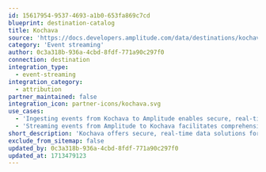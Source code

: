 ```yaml
---
id: 15617954-9537-4693-a1b0-653fa869c7cd
blueprint: destination-catalog
title: Kochava
source: 'https://docs.developers.amplitude.com/data/destinations/kochava-install'
category: 'Event streaming'
author: 0c3a318b-936a-4cbd-8fdf-771a90c297f0
connection: destination
integration_type:
  - event-streaming
integration_category:
  - attribution
partner_maintained: false
integration_icon: partner-icons/kochava.svg
use_cases:
  - 'Ingesting events from Kochava to Amplitude enables secure, real-time data solutions for people-based marketers, enhancing their understanding and targeting of specific cohorts effectively.'
  - 'Streaming events from Amplitude to Kochava facilitates comprehensive insights into user behavior and engagement, empowering marketers to optimize their mobile marketing strategies and maximize ROI with accurate and up-to-date data synchronization.'
short_description: 'Kochava offers secure, real-time data solutions for people-based marketers, helping them understand and reach their target audiences effectively.'
exclude_from_sitemap: false
updated_by: 0c3a318b-936a-4cbd-8fdf-771a90c297f0
updated_at: 1713479123
---
```

